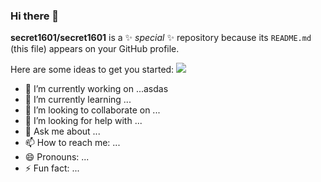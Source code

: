 ### Hi there 👋


**secret1601/secret1601** is a ✨ _special_ ✨ repository because its `README.md` (this file) appears on your GitHub profile.

Here are some ideas to get you started:
 <img src="https://img.shields.io/badge/TypeScript-#E34F26?style=flat&logo=TypeScript&logoColor=white"/>
- 🔭 I’m currently working on ...asdas
- 🌱 I’m currently learning ...
- 👯 I’m looking to collaborate on ...
- 🤔 I’m looking for help with ...
- 💬 Ask me about ...
- 📫 How to reach me: ...
- 😄 Pronouns: ...
- ⚡ Fun fact: ...

